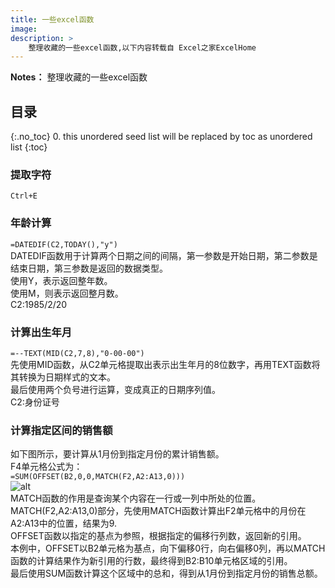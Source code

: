 ```yaml
---
title: 一些excel函数
image: 
description: >
    整理收藏的一些excel函数,以下内容转载自 Excel之家ExcelHome
---
```


**Notes：**
整理收藏的一些excel函数  

## 目录
{:.no_toc}
0. this unordered seed list will be replaced by toc as unordered list
{:toc}


### 提取字符
`Ctrl+E`  
### 年龄计算
`=DATEDIF(C2,TODAY(),"y")`  
DATEDIF函数用于计算两个日期之间的间隔，第一参数是开始日期，第二参数是结束日期，第三参数是返回的数据类型。  
使用Y，表示返回整年数。  
使用M，则表示返回整月数。  
C2:1985/2/20
### 计算出生年月
`=--TEXT(MID(C2,7,8),"0-00-00")`  
先使用MID函数，从C2单元格提取出表示出生年月的8位数字，再用TEXT函数将其转换为日期样式的文本。  
最后使用两个负号进行运算，变成真正的日期序列值。  
C2:身份证号  
### 计算指定区间的销售额
如下图所示，要计算从1月份到指定月份的累计销售额。  
F4单元格公式为：  
`=SUM(OFFSET(B2,0,0,MATCH(F2,A2:A13,0)))`  
![alt](https://mmbiz.qpic.cn/mmbiz_png/BAbVqibwwtmxianZYEibfibUy1da7wn6wibJiacpPOVNiaFOcC0VgsWDyBWoZo0UOedJMf6PCTrPwLz9jAul9rbJiaT6og/640?wx_fmt=png&tp=webp&wxfrom=5&wx_lazy=1&wx_co=1)  
MATCH函数的作用是查询某个内容在一行或一列中所处的位置。  
MATCH(F2,A2:A13,0)部分，先使用MATCH函数计算出F2单元格中的月份在A2:A13中的位置，结果为9.  
OFFSET函数以指定的基点为参照，根据指定的偏移行列数，返回新的引用。  
本例中，OFFSET以B2单元格为基点，向下偏移0行，向右偏移0列，再以MATCH函数的计算结果作为新引用的行数，最终得到B2:B10单元格区域的引用。  
最后使用SUM函数计算这个区域中的总和，得到从1月份到指定月份的销售总额。  



&#160; &#160; &#160; &#160;
